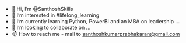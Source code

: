 - 👋 Hi, I’m @SanthoshSkills
- 👀 I’m interested in #lifelong_learning
- 🌱 I’m currently learning Python, PowerBI and an MBA on leadership ...
- 💞️ I’m looking to collaborate on ...
- 📫 How to reach me - mail to santhoshkumarprabhakaran@gmail.com

<!---
SanthoshSkills/SanthoshSkills is a ✨ special ✨ repository because its `README.md` (this file) appears on your GitHub profile.
You can click the Preview link to take a look at your changes.
--->
